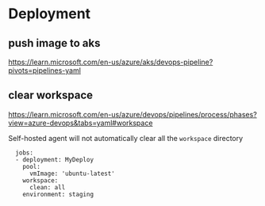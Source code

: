 # Deployment

## push image to aks
https://learn.microsoft.com/en-us/azure/aks/devops-pipeline?pivots=pipelines-yaml

## clear workspace
https://learn.microsoft.com/en-us/azure/devops/pipelines/process/phases?view=azure-devops&tabs=yaml#workspace

Self-hosted agent will not automatically clear all the `workspace` directory
```
  jobs:
  - deployment: MyDeploy
    pool:
      vmImage: 'ubuntu-latest'
    workspace:
      clean: all
    environment: staging
```
